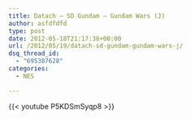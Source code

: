 ```yaml
---
title: Datach – SD Gundam – Gundam Wars (J)
author: asfdfdfd
type: post
date: 2012-05-18T21:17:38+00:00
url: /2012/05/19/datach-sd-gundam-gundam-wars-j/
dsq_thread_id:
  - "695387628"
categories:
  - NES

---
```

{{< youtube P5KDSmSyqp8 >}}
